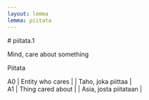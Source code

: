 ```yaml
---
layout: lemma
lemma: piitata
---
```


<div class="sense">
# <span class="sensename">piitata.1</span>

<span class="description">Mind, care about something</span>

<span class="description">Piitata</span>

A0 | Entity who cares |   | Taho, joka piittaa |  
A1 | Thing cared about |   | Asia, josta piitataan |  

</div>

